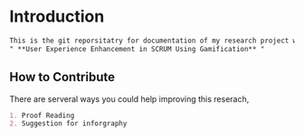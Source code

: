 # Introduction
```markdown
This is the git reporsitatry for documentation of my research project which I'm currently working on
" **User Experience Enhancement in SCRUM Using Gamification** "
```
## How to Contribute

There are serveral ways you could help improving this reserach,
```markdown
1. Proof Reading
2. Suggestion for inforgraphy
```
